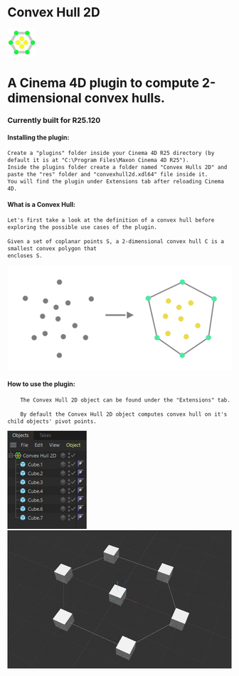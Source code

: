 # Convex Hull 2D
 
![image](images/convexHull2D_image.png)

# A Cinema 4D plugin to compute 2-dimensional convex hulls.
### Currently built for R25.120

#### Installing the plugin:
	Create a "plugins" folder inside your Cinema 4D R25 directory (by default it is at "C:\Program Files\Maxon Cinema 4D R25").
	Inside the plugins folder create a folder named "Convex Hulls 2D" and paste the "res" folder and "convexhull2d.xdl64" file inside it.
	You will find the plugin under Extensions tab after reloading Cinema 4D.

#### What is a Convex Hull:
	Let's first take a look at the definition of a convex hull before exploring the possible use cases of the plugin.
	
	Given a set of coplanar points S, a 2-dimensional convex hull C is a smallest convex polygon that
	encloses S.
	
![image](images/chull_def.png)

#### How to use the plugin:
		The Convex Hull 2D object can be found under the "Extensions" tab. 

		By default the Convex Hull 2D object computes convex hull on it's child objects' pivot points.
![image](images/Object.png)		
![image](images/chull_default.png)